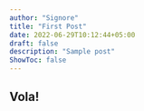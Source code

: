 ```yaml
---
author: "Signore"
title: "First Post"
date: 2022-06-29T10:12:44+05:00
draft: false
description: "Sample post"
ShowToc: false
---
```

## Vola!
